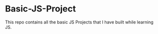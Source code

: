 # Basic-JS-Project

This repo contains all the basic JS Projects that I have built while learning JS.
